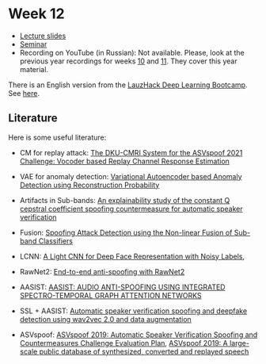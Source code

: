 # Week 12

- [Lecture slides](https://docs.google.com/presentation/d/1RaGjc9JqDTyibkh8hqIemJYtj2ckCXYlPG7345Xqakw/edit?usp=sharing)
- [Seminar](Seminar_AntiSpoofing.ipynb)
- Recording on YouTube (in Russian): Not available. Please, look at the previous year recordings for weeks [10](https://youtu.be/ZNv4gh9pR1g) and [11](https://youtu.be/VGpcQVWE3Eg). They cover this year material.

There is an English version from the [LauzHack Deep Learning Bootcamp](https://github.com/LauzHack/deep-learning-bootcamp). See [here](https://youtu.be/oim5h1_4T5I).

## Literature

Here is some useful literature:

- CM for replay attack: [The DKU-CMRI System for the ASVspoof 2021 Challenge: Vocoder based Replay Channel Response Estimation](https://www.isca-speech.org/archive/pdfs/asvspoof_2021/wang21_asvspoof.pdf)

- VAE for anomaly detection: [Variational Autoencoder based Anomaly Detection using Reconstruction Probability](http://dm.snu.ac.kr/static/docs/TR/SNUDM-TR-2015-03.pdf)

- Artifacts in Sub-bands: [An explainability study of the constant Q cepstral coefficient spoofing countermeasure for automatic speaker verification](https://www.isca-speech.org/archive/pdfs/odyssey_2020/tak20_odyssey.pdf)

- Fusion: [Spoofing Attack Detection using the Non-linear Fusion of Sub-band Classifiers](https://arxiv.org/abs/2005.10393)

- LCNN: [A Light CNN for Deep Face Representation with Noisy Labels](https://arxiv.org/abs/1511.02683),

- RawNet2: [End-to-end anti-spoofing with RawNet2](https://arxiv.org/abs/2011.01108)

- AASIST: [AASIST: AUDIO ANTI-SPOOFING USING INTEGRATED SPECTRO-TEMPORAL GRAPH ATTENTION NETWORKS](https://arxiv.org/pdf/2110.01200.pdf)

- SSL + AASIST: [Automatic speaker verification spoofing and deepfake detection using wav2vec 2.0 and data augmentation](https://arxiv.org/pdf/2202.12233)

- ASVspoof: [ASVspoof 2019: Automatic Speaker Verification Spoofing and Countermeasures Challenge Evaluation Plan](https://www.asvspoof.org/asvspoof2019/asvspoof2019_evaluation_plan.pdf), [ASVspoof 2019: A large-scale public database of synthesized, converted and replayed speech](https://arxiv.org/pdf/1911.01601.pdf)
